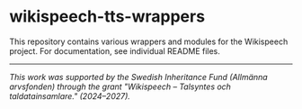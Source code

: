 # wikispeech-tts-wrappers

This repository contains various wrappers and modules for the Wikispeech project. For documentation, see individual README files.


---

_This work was supported by the Swedish Inheritance Fund (Allmänna arvsfonden) through the grant "Wikispeech – Talsyntes och taldatainsamlare." (2024–2027)._
